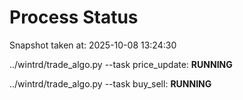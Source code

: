# Process Status

Snapshot taken at: 2025-10-08 13:24:30

../wintrd/trade_algo.py --task price_update: **RUNNING**

../wintrd/trade_algo.py --task buy_sell: **RUNNING**

